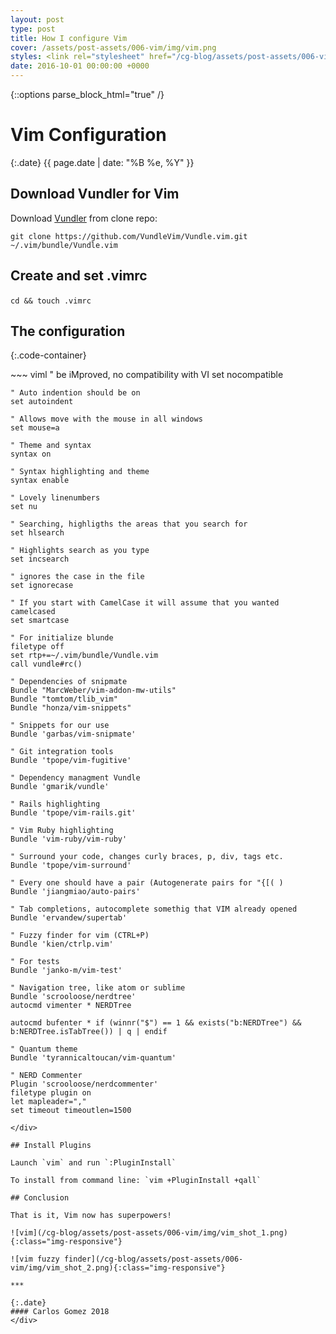 ```yaml
---
layout: post
type: post
title: How I configure Vim
cover: /assets/post-assets/006-vim/img/vim.png
styles: <link rel="stylesheet" href="/cg-blog/assets/post-assets/006-vim/css/main.css" type="text/css" media="screen" /> <link rel="stylesheet" href="/cg-blog/assets/post-assets/006-vim/css/github.css" type="text/css" media="screen" />
date: 2016-10-01 00:00:00 +0000
---
```

{::options parse_block_html="true" /}
<div class="container">

# Vim Configuration

{:.date}
{{ page.date | date: "%B %e, %Y" }}

## Download Vundler for Vim

Download [Vundler](https://github.com/VundleVim/Vundle.vim) from clone repo:

`git clone https://github.com/VundleVim/Vundle.vim.git ~/.vim/bundle/Vundle.vim`

## Create and set .vimrc

`​cd && touch .vimrc`​

## The configuration

{:.code-container}
<div>
  ~~~ viml
    " be iMproved, no compatibility with VI
    set nocompatible

    " Auto indention should be on
    set autoindent

    " Allows move with the mouse in all windows
    set mouse=a

    " Theme and syntax
    syntax on

    " Syntax highlighting and theme
    syntax enable

    " Lovely linenumbers
    set nu

    " Searching, highligths the areas that you search for
    set hlsearch

    " Highlights search as you type
    set incsearch

    " ignores the case in the file
    set ignorecase

    " If you start with CamelCase it will assume that you wanted camelcased
    set smartcase

    " For initialize blunde
    filetype off
    set rtp+=~/.vim/bundle/Vundle.vim
    call vundle#rc()

    " Dependencies of snipmate
    Bundle "MarcWeber/vim-addon-mw-utils"
    Bundle "tomtom/tlib_vim"
    Bundle "honza/vim-snippets"

    " Snippets for our use
    Bundle 'garbas/vim-snipmate'

    " Git integration tools
    Bundle 'tpope/vim-fugitive'

    " Dependency managment Vundle
    Bundle 'gmarik/vundle'

    " Rails highlighting
    Bundle 'tpope/vim-rails.git'

    " Vim Ruby highlighting
    Bundle 'vim-ruby/vim-ruby'

    " Surround your code, changes curly braces, p, div, tags etc.
    Bundle 'tpope/vim-surround'

    " Every one should have a pair (Autogenerate pairs for "{[( )
    Bundle 'jiangmiao/auto-pairs'

    " Tab completions, autocomplete somethig that VIM already opened
    Bundle 'ervandew/supertab'

    " Fuzzy finder for vim (CTRL+P)
    Bundle 'kien/ctrlp.vim'

    " For tests
    Bundle 'janko-m/vim-test'

    " Navigation tree, like atom or sublime
    Bundle 'scrooloose/nerdtree'
    autocmd vimenter * NERDTree

    autocmd bufenter * if (winnr("$") == 1 && exists("b:NERDTree") && b:NERDTree.isTabTree()) | q | endif

    " Quantum theme
    Bundle 'tyrannicaltoucan/vim-quantum'

    " NERD Commenter
    Plugin 'scrooloose/nerdcommenter'
    filetype plugin on
    let mapleader=","
    set timeout timeoutlen=1500
  ~~~
</div>

## Install Plugins

Launch `vim` and run `:PluginInstall`

To install from command line: `vim +PluginInstall +qall`

## Conclusion

That is it, Vim now has superpowers!

![vim](/cg-blog/assets/post-assets/006-vim/img/vim_shot_1.png){:class="img-responsive"}

![vim fuzzy finder](/cg-blog/assets/post-assets/006-vim/img/vim_shot_2.png){:class="img-responsive"}

***

{:.date}
#### Carlos Gomez 2018
</div>
